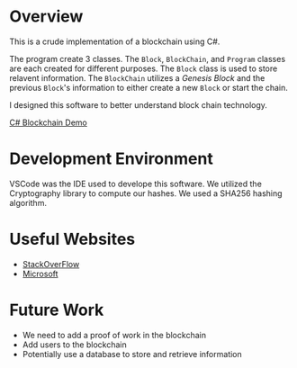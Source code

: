 # Overview

This is a crude implementation of a blockchain using C#. 

The program create 3 classes. The `Block`, `BlockChain`, and `Program` classes are each created for different purposes. The `Block` class is used to store relavent information. The `BlockChain` utilizes a *Genesis Block* and the previous `Block`'s information to either create a new `Block` or start the chain.

I designed this software to better understand block chain technology.



[C# Blockchain Demo](https://www.loom.com/share/5ec7cc900e1f443fb857fbc91647dec0)

# Development Environment

VSCode was the IDE used to develope this software. We utilized the Cryptography library to compute our hashes. We used a SHA256 hashing algorithm.

# Useful Websites


- [StackOverFlow](https://stackoverflow.com/questions/28449564/how-to-use-class-from-other-files-in-c-sharp-with-visual-studio)
- [Microsoft](https://learn.microsoft.com/en-us/troubleshoot/developer/visualstudio/csharp/language-compilers/read-write-text-file)

# Future Work

- We need to add a proof of work in the blockchain
- Add users to the blockchain
- Potentially use a database to store and retrieve information
